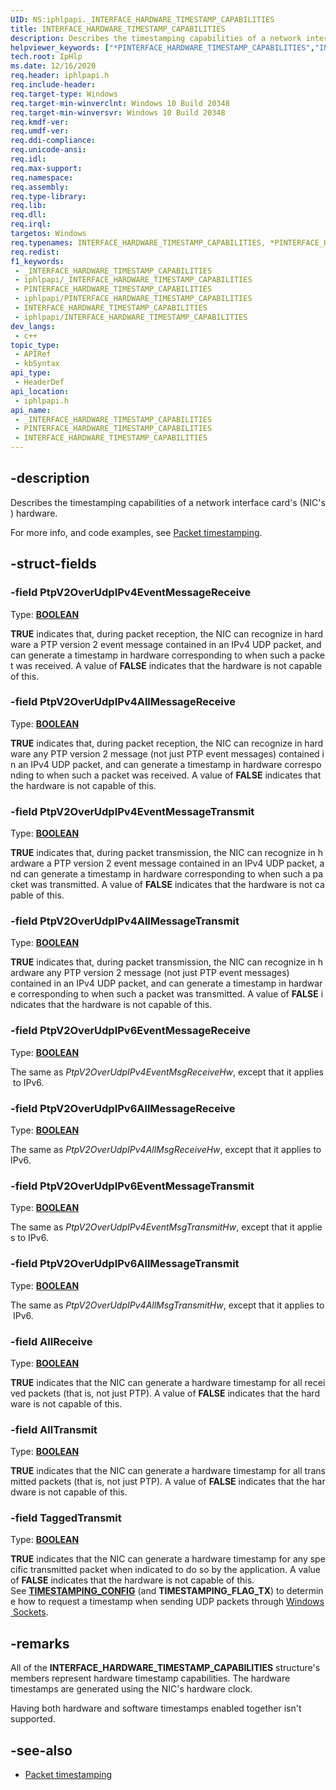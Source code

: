 ```yaml
---
UID: NS:iphlpapi._INTERFACE_HARDWARE_TIMESTAMP_CAPABILITIES
title: INTERFACE_HARDWARE_TIMESTAMP_CAPABILITIES
description: Describes the timestamping capabilities of a network interface card's (NIC's) hardware.
helpviewer_keywords: ["*PINTERFACE_HARDWARE_TIMESTAMP_CAPABILITIES","INTERFACE_HARDWARE_TIMESTAMP_CAPABILITIES","INTERFACE_HARDWARE_TIMESTAMP_CAPABILITIES structure [IP Helper]","PINTERFACE_HARDWARE_TIMESTAMP_CAPABILITIES","PINTERFACE_HARDWARE_TIMESTAMP_CAPABILITIES structure pointer [IP Helper]","iphlp.INTERFACE_HARDWARE_TIMESTAMP_CAPABILITIES","iphlpapi/INTERFACE_HARDWARE_TIMESTAMP_CAPABILITIES","iphlpapi/PINTERFACE_HARDWARE_TIMESTAMP_CAPABILITIES"]
tech.root: IpHlp
ms.date: 12/16/2020
req.header: iphlpapi.h
req.include-header: 
req.target-type: Windows
req.target-min-winverclnt: Windows 10 Build 20348
req.target-min-winversvr: Windows 10 Build 20348
req.kmdf-ver: 
req.umdf-ver: 
req.ddi-compliance: 
req.unicode-ansi: 
req.idl: 
req.max-support: 
req.namespace: 
req.assembly: 
req.type-library: 
req.lib: 
req.dll: 
req.irql: 
targetos: Windows
req.typenames: INTERFACE_HARDWARE_TIMESTAMP_CAPABILITIES, *PINTERFACE_HARDWARE_TIMESTAMP_CAPABILITIES
req.redist: 
f1_keywords:
 - _INTERFACE_HARDWARE_TIMESTAMP_CAPABILITIES
 - iphlpapi/_INTERFACE_HARDWARE_TIMESTAMP_CAPABILITIES
 - PINTERFACE_HARDWARE_TIMESTAMP_CAPABILITIES
 - iphlpapi/PINTERFACE_HARDWARE_TIMESTAMP_CAPABILITIES
 - INTERFACE_HARDWARE_TIMESTAMP_CAPABILITIES
 - iphlpapi/INTERFACE_HARDWARE_TIMESTAMP_CAPABILITIES
dev_langs:
 - c++
topic_type:
 - APIRef
 - kbSyntax
api_type:
 - HeaderDef
api_location:
 - iphlpapi.h
api_name:
 - _INTERFACE_HARDWARE_TIMESTAMP_CAPABILITIES
 - PINTERFACE_HARDWARE_TIMESTAMP_CAPABILITIES
 - INTERFACE_HARDWARE_TIMESTAMP_CAPABILITIES
---
```


## -description

Describes the timestamping capabilities of a network interface card's (NIC's) hardware.

For more info, and code examples, see [Packet timestamping](/windows/win32/iphlp/packet-timestamping).

## -struct-fields

### -field PtpV2OverUdpIPv4EventMessageReceive

Type: **[BOOLEAN](/windows/win32/winprog/windows-data-types)**

**TRUE** indicates that, during packet reception, the NIC can recognize in hardware a PTP version 2 event message contained in an IPv4 UDP packet, and can generate a timestamp in hardware corresponding to when such a packet was received. A value of **FALSE** indicates that the hardware is not capable of this.

### -field PtpV2OverUdpIPv4AllMessageReceive

Type: **[BOOLEAN](/windows/win32/winprog/windows-data-types)**

**TRUE** indicates that, during packet reception, the NIC can recognize in hardware any PTP version 2 message (not just PTP event messages) contained in an IPv4 UDP packet, and can generate a timestamp in hardware corresponding to when such a packet was received. A value of **FALSE** indicates that the hardware is not capable of this.

### -field PtpV2OverUdpIPv4EventMessageTransmit

Type: **[BOOLEAN](/windows/win32/winprog/windows-data-types)**

**TRUE** indicates that, during packet transmission, the NIC can recognize in hardware a PTP version 2 event message contained in an IPv4 UDP packet, and can generate a timestamp in hardware corresponding to when such a packet was transmitted. A value of **FALSE** indicates that the hardware is not capable of this.

### -field PtpV2OverUdpIPv4AllMessageTransmit

Type: **[BOOLEAN](/windows/win32/winprog/windows-data-types)**

**TRUE** indicates that, during packet transmission, the NIC can recognize in hardware any PTP version 2 message (not just PTP event messages) contained in an IPv4 UDP packet, and can generate a timestamp in hardware corresponding to when such a packet was transmitted. A value of **FALSE** indicates that the hardware is not capable of this.

### -field PtpV2OverUdpIPv6EventMessageReceive

Type: **[BOOLEAN](/windows/win32/winprog/windows-data-types)**

The same as *PtpV2OverUdpIPv4EventMsgReceiveHw*, except that it applies to IPv6.

### -field PtpV2OverUdpIPv6AllMessageReceive

Type: **[BOOLEAN](/windows/win32/winprog/windows-data-types)**

The same as *PtpV2OverUdpIPv4AllMsgReceiveHw*, except that it applies to IPv6.

### -field PtpV2OverUdpIPv6EventMessageTransmit

Type: **[BOOLEAN](/windows/win32/winprog/windows-data-types)**

The same as *PtpV2OverUdpIPv4EventMsgTransmitHw*, except that it applies to IPv6.

### -field PtpV2OverUdpIPv6AllMessageTransmit

Type: **[BOOLEAN](/windows/win32/winprog/windows-data-types)**

The same as *PtpV2OverUdpIPv4AllMsgTransmitHw*, except that it applies to IPv6.

### -field AllReceive

Type: **[BOOLEAN](/windows/win32/winprog/windows-data-types)**

**TRUE** indicates that the NIC can generate a hardware timestamp for all received packets (that is, not just PTP). A value of **FALSE** indicates that the hardware is not capable of this.

### -field AllTransmit

Type: **[BOOLEAN](/windows/win32/winprog/windows-data-types)**

**TRUE** indicates that the NIC can generate a hardware timestamp for all transmitted packets (that is, not just PTP). A value of **FALSE** indicates that the hardware is not capable of this.

### -field TaggedTransmit

Type: **[BOOLEAN](/windows/win32/winprog/windows-data-types)**

**TRUE** indicates that the NIC can generate a hardware timestamp for any specific transmitted packet when indicated to do so by the application. A value of **FALSE** indicates that the hardware is not capable of this.
See [**TIMESTAMPING_CONFIG**](/windows/win32/api/mstcpip/ns-mstcpip-timestamping_config) (and **TIMESTAMPING_FLAG_TX**) to determine how to request a timestamp when sending UDP packets through [Windows Sockets](/windows/win32/winsock/windows-sockets-start-page-2).

## -remarks

All of the **INTERFACE_HARDWARE_TIMESTAMP_CAPABILITIES** structure's members represent hardware timestamp capabilities. The hardware timestamps are generated using the NIC's hardware clock.

Having both hardware and software timestamps enabled together isn't supported.

## -see-also

* [Packet timestamping](/windows/win32/iphlp/packet-timestamping)
